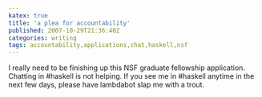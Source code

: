 ```yaml
---
katex: true
title: 'a plea for accountability'
published: 2007-10-29T21:36:40Z
categories: writing
tags: accountability,applications,chat,haskell,nsf
---
```


I really need to be finishing up this NSF graduate fellowship application.  Chatting in #haskell is not helping.  If you see me in #haskell anytime in the next few days, please have lambdabot slap me with a trout.

